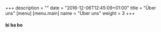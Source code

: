 +++
description = ""
date = "2016-12-06T12:45:09+01:00"
title = "Über uns"
[menu]
    [menu.main]
        name = "Über uns"
        weight = 3
+++

#### bi ba bo